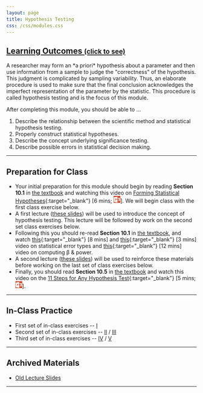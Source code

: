 ```yaml
---
layout: page
title: Hypothesis Testing
css: /css/modules.css
---
```


<div class="panel-group-ILOs">
  <div class="panel panel-default">
    <div class="panel-heading">
      <h2 class="panel-title">
        <a data-toggle="collapse" href="#ILOs">Learning Outcomes <small>(click to see)</small></a>
      </h2>
    </div>
    <div id="ILOs" class="panel-collapse collapse">
      <div class="panel-body">
A researcher may form an *a priori* hypothesis about a parameter and then use information from a sample to judge the "correctness" of the hypothesis.  This judgment is complicated by sampling variability.  Thus, an elaborate procedure is used to make sure that the final conclusion acknowledges the imperfect representation of the parameter by the statistic.  This procedure is called hypothesis testing and is the focus of this module.

<p>After completing this module, you should be able to ...</p>

<ol>
  <li>Describe the relationship between the scientific method and statistical hypothesis testing.</li>
  <li>Properly construct statistical hypotheses.</li>
  <li>Describe the concept underlying significance testing.</li>
  <li>Describe possible errors in statistical decision making.</li>
</ol>
      </div>
    </div>
  </div>
</div>

----

## Preparation for Class

* Your initial preparation for this module should begin by reading **Section 10.1** in [the textbook](../../book/) and watching this video on [Forming Statistical Hypotheses](https://vimeo.com/user45324800/hotest-hypotheses){:target="_blank"} [6 mins; [![PowerPoint](../../img/ppt.png)](PPT-hypotheses.pptx)].  We will begin class with the first class exercise below.
* A first lecture ([these slides](PPT-Lecture-1.pptx)) will be used to introduce the concept of hypothesis testing.  This lecture will be followed by work on the second set class exercises below.
* Following this you should re-read **Section 10.1** in [the textbook](../../book/), and watch [this](https://www.youtube.com/v/7mE-K_w1v90?version=3&autoplay=1){:target="_blank"} [8 mins] and [this](https://www.youtube.com/v/OWn3Ko1WYTA?version=3&start=89&end=247&autoplay=1){:target="_blank"} [3 mins] video on statistical error types and [this](https://www.youtube.com/v/BJZpx7Mdde4?version=3&autoplay=1){:target="_blank"} [12 mins] video on computing &beta; &amp; power.
* A second lecture ([these slides](PPT-Lecture-2.pptx)) will be used to reinforce these materials before working on the last set of class exercises below.
* Finally, you should read **Section 10.5** in [the textbook](../../book/) and watch this video on the [11 Steps for Any Hypothesis Test](https://vimeo.com/user45324800/hotest-11steps){:target="_blank"} [5 mins; [![PowerPoint](../../img/ppt.png)](../1-Sample-Z/PPT1.pptx)].

----

## In-Class Practice

* First set of in-class exercises -- [I](CE1.html)
* Second set of in-class exercises --  [II](CE2.html) / [III](CE3.html)
* Third set of in-class exercises -- [IV](CE4.html) / [V](CE5.html)

----

## Archived Materials

* [Old Lecture Slides](PPT_old.pptx)

----
